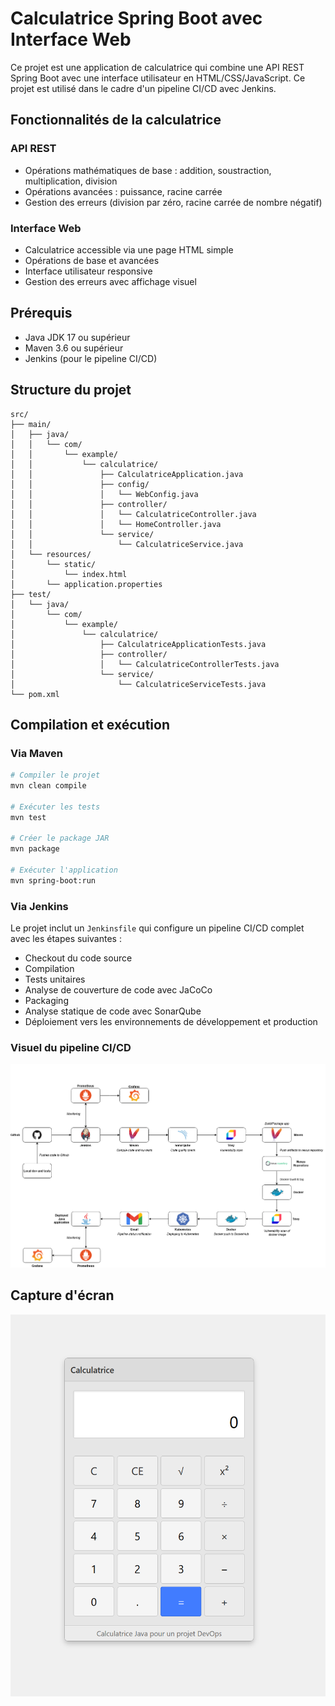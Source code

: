 # Calculatrice Spring Boot avec Interface Web

Ce projet est une application de calculatrice qui combine une API REST Spring Boot avec une interface utilisateur en HTML/CSS/JavaScript.
Ce projet est utilisé dans le cadre d'un pipeline CI/CD avec Jenkins.

## Fonctionnalités de la calculatrice

### API REST
- Opérations mathématiques de base : addition, soustraction, multiplication, division
- Opérations avancées : puissance, racine carrée
- Gestion des erreurs (division par zéro, racine carrée de nombre négatif)

### Interface Web
- Calculatrice accessible via une page HTML simple
- Opérations de base et avancées
- Interface utilisateur responsive
- Gestion des erreurs avec affichage visuel

## Prérequis

- Java JDK 17 ou supérieur
- Maven 3.6 ou supérieur
- Jenkins (pour le pipeline CI/CD)

## Structure du projet

```
src/
├── main/
│   ├── java/
│   │   └── com/
│   │       └── example/
│   │           └── calculatrice/
│   │               ├── CalculatriceApplication.java
│   │               ├── config/
│   │               │   └── WebConfig.java
│   │               ├── controller/
│   │               │   └── CalculatriceController.java
│   │               │   └── HomeController.java
│   │               └── service/
│   │                   └── CalculatriceService.java
│   └── resources/
│       └── static/
│           └── index.html
│       └── application.properties
├── test/
│   └── java/
│       └── com/
│           └── example/
│               └── calculatrice/
│                   ├── CalculatriceApplicationTests.java
│                   ├── controller/
│                   │   └── CalculatriceControllerTests.java
│                   └── service/
│                       └── CalculatriceServiceTests.java
└── pom.xml
```

## Compilation et exécution

### Via Maven

```bash
# Compiler le projet
mvn clean compile

# Exécuter les tests
mvn test

# Créer le package JAR
mvn package

# Exécuter l'application
mvn spring-boot:run
```

### Via Jenkins

Le projet inclut un `Jenkinsfile` qui configure un pipeline CI/CD complet avec les étapes suivantes :
- Checkout du code source
- Compilation
- Tests unitaires
- Analyse de couverture de code avec JaCoCo
- Packaging
- Analyse statique de code avec SonarQube
- Déploiement vers les environnements de développement et production

### Visuel du pipeline CI/CD

![Pipeline CI/CD avec Jenkins](images/pipeline.png)

## Capture d'écran

![Capture d'écran de la calculatrice](images/Calculatrice.png)
